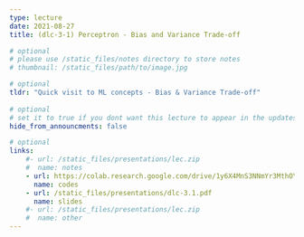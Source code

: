 ```yaml
---
type: lecture
date: 2021-08-27
title: (dlc-3-1) Perceptron - Bias and Variance Trade-off

# optional
# please use /static_files/notes directory to store notes
# thumbnail: /static_files/path/to/image.jpg

# optional
tldr: "Quick visit to ML concepts - Bias & Variance Trade-off"
  
# optional
# set it to true if you dont want this lecture to appear in the updates section
hide_from_announcments: false

# optional
links: 
    #- url: /static_files/presentations/lec.zip
    #  name: notes
    - url: https://colab.research.google.com/drive/1y6X4MnS3NNmYr3MthOYsGdpB-A3ixhzg?usp=sharing
      name: codes
    - url: /static_files/presentations/dlc-3.1.pdf
      name: slides
    #- url: /static_files/presentations/lec.zip
    #  name: other
---
```

